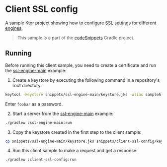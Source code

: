 # Client SSL config

A sample Ktor project showing how to configure SSL settings for different [engines](https://ktor.io/docs/http-client-engines.html).
> This sample is a part of the [codeSnippets](../../README.md) Gradle project.

## Running

Before running this client sample, you need to create a certificate and run the [ssl-engine-main](../ssl-engine-main) example:

1. Create a keystore by executing the following command in a repository's root directory:

```Bash
keytool -keystore snippets/ssl-engine-main/keystore.jks -alias sampleAlias -genkeypair -keyalg RSA -keysize 4096 -validity 3 -dname 'CN=localhost, OU=ktor, O=ktor, L=Unspecified, ST=Unspecified, C=US' -ext 'SAN:c=DNS:localhost,IP:127.0.0.1'
```

Enter `foobar` as a password.

2. Start a server from the [ssl-engine-main](../ssl-engine-main) example:
```bash
./gradlew :ssl-engine-main:run
```

3. Copy the keystore created in the first step to the client sample:

```Bash
cp snippets/ssl-engine-main/keystore.jks snippets/client-ssl-config/keystore.jks
```

4. Run this client sample to make a request and get a response:

```bash
./gradlew :client-ssl-config:run
```
